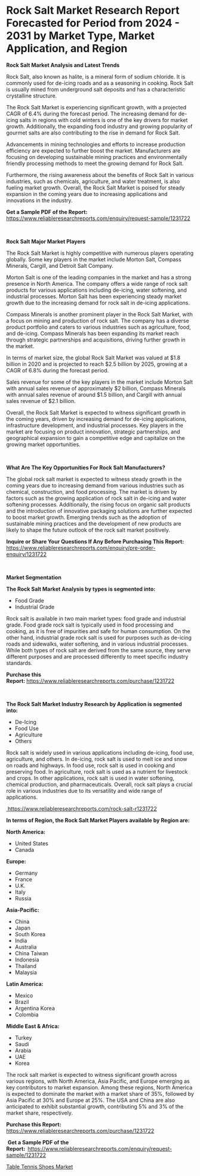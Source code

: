 <p><h1>Rock Salt Market Research Report Forecasted for Period from 2024 -  2031 by Market Type, Market Application, and Region</h1></p><p><strong>Rock Salt Market Analysis and Latest Trends</strong></p>
<p><p>Rock Salt, also known as halite, is a mineral form of sodium chloride. It is commonly used for de-icing roads and as a seasoning in cooking. Rock Salt is usually mined from underground salt deposits and has a characteristic crystalline structure.</p><p>The Rock Salt Market is experiencing significant growth, with a projected CAGR of 6.4% during the forecast period. The increasing demand for de-icing salts in regions with cold winters is one of the key drivers for market growth. Additionally, the expanding food industry and growing popularity of gourmet salts are also contributing to the rise in demand for Rock Salt.</p><p>Advancements in mining technologies and efforts to increase production efficiency are expected to further boost the market. Manufacturers are focusing on developing sustainable mining practices and environmentally friendly processing methods to meet the growing demand for Rock Salt.</p><p>Furthermore, the rising awareness about the benefits of Rock Salt in various industries, such as chemicals, agriculture, and water treatment, is also fueling market growth. Overall, the Rock Salt Market is poised for steady expansion in the coming years due to increasing applications and innovations in the industry.</p></p>
<p><strong>Get a Sample PDF of the Report:&nbsp;</strong> <a href="https://www.reliableresearchreports.com/enquiry/request-sample/1231722">https://www.reliableresearchreports.com/enquiry/request-sample/1231722</a></p>
<p>&nbsp;</p>
<p><strong>Rock Salt Major Market Players</strong></p>
<p><p>The Rock Salt Market is highly competitive with numerous players operating globally. Some key players in the market include Morton Salt, Compass Minerals, Cargill, and Detroit Salt Company. </p><p>Morton Salt is one of the leading companies in the market and has a strong presence in North America. The company offers a wide range of rock salt products for various applications including de-icing, water softening, and industrial processes. Morton Salt has been experiencing steady market growth due to the increasing demand for rock salt in de-icing applications.</p><p>Compass Minerals is another prominent player in the Rock Salt Market, with a focus on mining and production of rock salt. The company has a diverse product portfolio and caters to various industries such as agriculture, food, and de-icing. Compass Minerals has been expanding its market reach through strategic partnerships and acquisitions, driving further growth in the market.</p><p>In terms of market size, the global Rock Salt Market was valued at $1.8 billion in 2020 and is projected to reach $2.5 billion by 2025, growing at a CAGR of 6.8% during the forecast period.</p><p>Sales revenue for some of the key players in the market include Morton Salt with annual sales revenue of approximately $2 billion, Compass Minerals with annual sales revenue of around $1.5 billion, and Cargill with annual sales revenue of $2.1 billion.</p><p>Overall, the Rock Salt Market is expected to witness significant growth in the coming years, driven by increasing demand for de-icing applications, infrastructure development, and industrial processes. Key players in the market are focusing on product innovation, strategic partnerships, and geographical expansion to gain a competitive edge and capitalize on the growing market opportunities.</p></p>
<p>&nbsp;</p>
<p><strong>What Are The Key Opportunities For Rock Salt Manufacturers?</strong></p>
<p><p>The global rock salt market is expected to witness steady growth in the coming years due to increasing demand from various industries such as chemical, construction, and food processing. The market is driven by factors such as the growing application of rock salt in de-icing and water softening processes. Additionally, the rising focus on organic salt products and the introduction of innovative packaging solutions are further expected to boost market growth. Emerging trends such as the adoption of sustainable mining practices and the development of new products are likely to shape the future outlook of the rock salt market positively.</p></p>
<p><strong>Inquire or Share Your Questions If Any Before Purchasing This Report:</strong> <a href="https://www.reliableresearchreports.com/enquiry/pre-order-enquiry/1231722">https://www.reliableresearchreports.com/enquiry/pre-order-enquiry/1231722</a></p>
<p>&nbsp;</p>
<p><strong>Market Segmentation</strong></p>
<p><strong>The Rock Salt Market Analysis by types is segmented into:</strong></p>
<p><ul><li>Food Grade</li><li>Industrial Grade</li></ul></p>
<p><p>Rock salt is available in two main market types: food grade and industrial grade. Food grade rock salt is typically used in food processing and cooking, as it is free of impurities and safe for human consumption. On the other hand, industrial grade rock salt is used for purposes such as de-icing roads and sidewalks, water softening, and in various industrial processes. While both types of rock salt are derived from the same source, they serve different purposes and are processed differently to meet specific industry standards.</p></p>
<p><strong>Purchase this Report:&nbsp;</strong><a href="https://www.reliableresearchreports.com/purchase/1231722">https://www.reliableresearchreports.com/purchase/1231722</a></p>
<p>&nbsp;</p>
<p><strong>The Rock Salt Market Industry Research by Application is segmented into:</strong></p>
<p><ul><li>De-Icing</li><li>Food Use</li><li>Agriculture</li><li>Others</li></ul></p>
<p><p>Rock salt is widely used in various applications including de-icing, food use, agriculture, and others. In de-icing, rock salt is used to melt ice and snow on roads and highways. In food use, rock salt is used in cooking and preserving food. In agriculture, rock salt is used as a nutrient for livestock and crops. In other applications, rock salt is used in water softening, chemical production, and pharmaceuticals. Overall, rock salt plays a crucial role in various industries due to its versatility and wide range of applications.</p></p>
<p><a href="https://www.reliableresearchreports.com/rock-salt-r1231722">&nbsp;https://www.reliableresearchreports.com/rock-salt-r1231722</a></p>
<p><strong>In terms of Region, the Rock Salt Market Players available by Region are:</strong></p>
<p>
    <p> <strong> North America: </strong>
        <ul>
            <li>United States</li>
            <li>Canada</li>
        </ul>
        </p> 
    <p> <strong> Europe: </strong>
        <ul>
            <li>Germany</li>
            <li>France</li>
            <li>U.K.</li>
            <li>Italy</li>
            <li>Russia</li>
        </ul>
        </p> 
    <p> <strong> Asia-Pacific: </strong>
        <ul>
            <li>China</li>
            <li>Japan</li>
            <li>South Korea</li>
            <li>India</li>
            <li>Australia</li>
            <li>China Taiwan</li>
            <li>Indonesia</li>
            <li>Thailand</li>
            <li>Malaysia</li>
        </ul>
        </p> 
    <p> <strong> Latin America: </strong>
        <ul>
            <li>Mexico</li>
            <li>Brazil</li>
            <li>Argentina Korea</li>
            <li>Colombia</li>
        </ul>
        </p> 
    <p> <strong> Middle East & Africa: </strong>
        <ul>
            <li>Turkey</li>
            <li>Saudi</li>
            <li>Arabia</li>
            <li>UAE</li>
            <li>Korea</li>
        </ul>
    </p>
    </p>
<p><p>The rock salt market is expected to witness significant growth across various regions, with North America, Asia Pacific, and Europe emerging as key contributors to market expansion. Among these regions, North America is expected to dominate the market with a market share of 35%, followed by Asia Pacific at 30% and Europe at 25%. The USA and China are also anticipated to exhibit substantial growth, contributing 5% and 3% of the market share, respectively.</p></p>
<p><strong>Purchase this Report: </strong><a href="https://www.reliableresearchreports.com/purchase/1231722">https://www.reliableresearchreports.com/purchase/1231722</a></p>
<p>&nbsp;<strong>Get a Sample PDF of the Report:&nbsp;&nbsp;</strong><a href="https://www.reliableresearchreports.com/enquiry/request-sample/1231722">https://www.reliableresearchreports.com/enquiry/request-sample/1231722</a></p>
<p><strong></strong></p>
<p><p><a href="https://view.publitas.com/reportprime-1/table-tennis-shoes-market-share-and-new-trends-analysis-by-its-type-application-end-use-and-forecast-for-period-from-2024-to-2031/">Table Tennis Shoes Market</a></p></p>